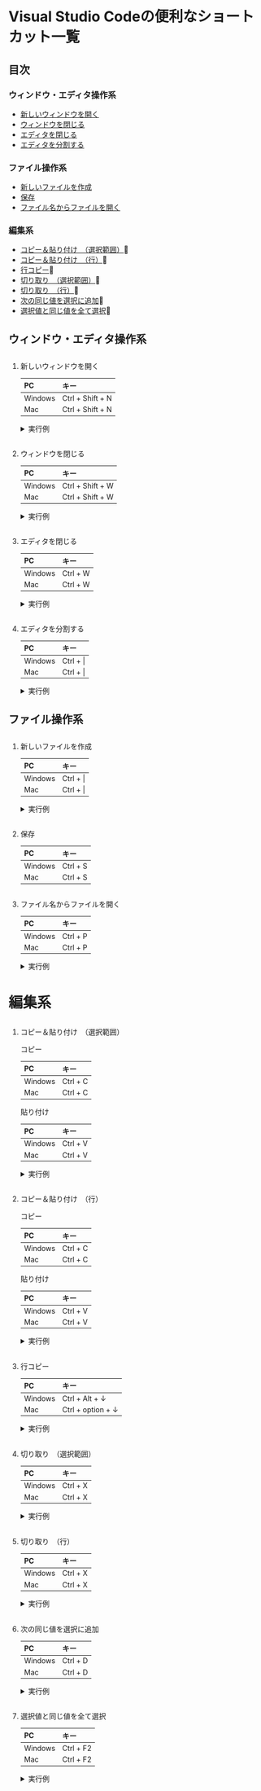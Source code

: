 # Visual Studio Codeの便利なショートカット一覧

## 目次
### ウィンドウ・エディタ操作系
- [新しいウィンドウを開く](#newWindow)
- [ウィンドウを閉じる](#closeWindow)
- [エディタを閉じる](#closeEditor)
- [エディタを分割する](#divideEditor)

### ファイル操作系
- [新しいファイルを作成](#newFile)
- [保存](#save)
- [ファイル名からファイルを開く](#quickOpen)

### 編集系
- [コピー＆貼り付け　（選択範囲）](#copy_paste)
- [コピー＆貼り付け　（行）](#copy_paste_row)
- [行コピー](#copy_row)
- [切り取り　（選択範囲）](#cut)
- [切り取り　（行）](#cut_row)
- [次の同じ値を選択に追加](#copy_paste_row)
- [選択値と同じ値を全て選択](#allSelect)

## ウィンドウ・エディタ操作系

## <a id="newWindow"></a>
1. 新しいウィンドウを開く

    |PC|キー|
    |---|---|
    |Windows|Ctrl + Shift + N|
    |Mac|Ctrl + Shift + N|

    <details><summary>実行例</summary><div>
      <img src="./img/newWindow.gif">
	  </div></details> 

## <a id="closeWindow"></a>
2. ウィンドウを閉じる

    |PC|キー|
    |---|---|
    |Windows|Ctrl + Shift + W|
    |Mac|Ctrl + Shift + W|

    <details><summary>実行例</summary><div>
      <img src="./img/closeWindow.gif">
	  </div></details> 

## <a id="closeEditor"></a>
3. エディタを閉じる

    |PC|キー|
    |---|---|
    |Windows|Ctrl + W|
    |Mac|Ctrl + W|

    <details><summary>実行例</summary><div>
      <img src="./img/closeEditor.gif">
	  </div></details>

## <a id="divideEditor"></a>
4. エディタを分割する

    |PC|キー|
    |---|---|
    |Windows|Ctrl + \|
    |Mac|Ctrl + \|

    <details><summary>実行例</summary><div>
      <img src="./img/divideEditor.gif">
	  </div></details>

## ファイル操作系

## <a id="newFile"></a>
1. 新しいファイルを作成

    |PC|キー|
    |---|---|
    |Windows|Ctrl + \|
    |Mac|Ctrl + \|

    <details><summary>実行例</summary><div>
      <img src="./img/newFile.gif">
	  </div></details>

## <a id="save"></a>
2. 保存

    |PC|キー|
    |---|---|
    |Windows|Ctrl + S|
    |Mac|Ctrl + S|

## <a id="quickOpen"></a>
3. ファイル名からファイルを開く

    |PC|キー|
    |---|---|
    |Windows|Ctrl + P|
    |Mac|Ctrl + P|

    <details><summary>実行例</summary><div>
      <img src="./img/quickOpen.gif">
	  </div></details>

# 編集系

## <a id="copy_paste"></a>
1. コピー＆貼り付け　（選択範囲）

    コピー
    
    |PC|キー|
    |---|---|
    |Windows|Ctrl + C|
    |Mac|Ctrl + C|

    貼り付け
    
    |PC|キー|
    |---|---|
    |Windows|Ctrl + V|
    |Mac|Ctrl + V|

    <details><summary>実行例</summary><div>
      <img src="./img/copy_paste.gif">
	  </div></details>

## <a id="copy_paste_row"></a>
2. コピー＆貼り付け　（行）

    コピー
    
    |PC|キー|
    |---|---|
    |Windows|Ctrl + C|
    |Mac|Ctrl + C|

    貼り付け
    
    |PC|キー|
    |---|---|
    |Windows|Ctrl + V|
    |Mac|Ctrl + V|

    <details><summary>実行例</summary><div>
      <img src="./img/copy_paste_row.gif">
	  </div></details>

## <a id="copy_row"></a>
3. 行コピー

    |PC|キー|
    |---|---|
    |Windows|Ctrl + Alt + ↓|
    |Mac|Ctrl + option + ↓|

    <details><summary>実行例</summary><div>
      <img src="./img/copy_row.gif">
	  </div></details>

## <a id="cut"></a>
4. 切り取り　（選択範囲）

    |PC|キー|
    |---|---|
    |Windows|Ctrl + X|
    |Mac|Ctrl + X|

    <details><summary>実行例</summary><div>
      <img src="./img/cut.gif">
	  </div></details>

## <a id="cut_row"></a>
5. 切り取り　（行）

    |PC|キー|
    |---|---|
    |Windows|Ctrl + X|
    |Mac|Ctrl + X|

    <details><summary>実行例</summary><div>
      <img src="./img/cut_row.gif">
	  </div></details>

## <a id="copy_paste_row"></a>
6. 次の同じ値を選択に追加

    |PC|キー|
    |---|---|
    |Windows|Ctrl + D|
    |Mac|Ctrl + D|

    <details><summary>実行例</summary><div>
      <img src="./img/copy_paste_row.gif">
	  </div></details>

## <a id="allSelect"></a>
7. 選択値と同じ値を全て選択

    |PC|キー|
    |---|---|
    |Windows|Ctrl + F2|
    |Mac|Ctrl + F2|

    <details><summary>実行例</summary><div>
      <img src="./img/allSelect.gif">
	  </div></details>
	  
	  
